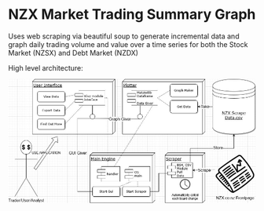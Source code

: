 # NZX Market Trading Summary Graph
Uses web scraping via beautiful soup to generate incremental data and graph daily trading volume and value over a time series for both the Stock Market (NZSX) and Debt Market (NZDX)

High level architecture: 

![alt text](NZX_Market_Scraper.jpg "Diagram architecture of application")
